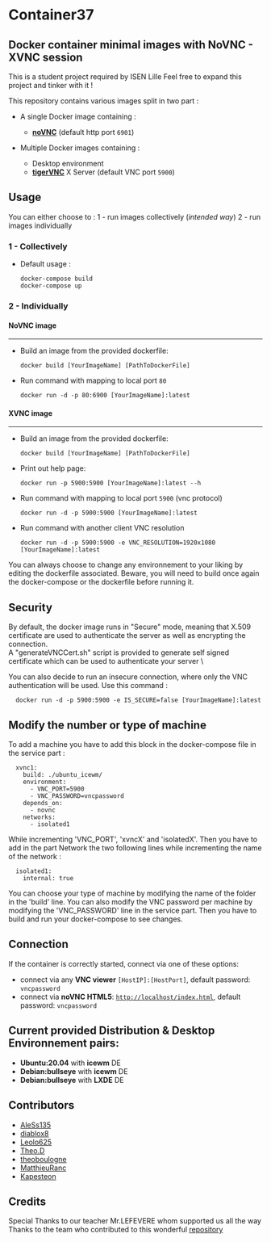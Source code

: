 
# Container37
## Docker container minimal images with NoVNC - XVNC session

This is a student project required by ISEN Lille
Feel free to expand this project and tinker with it !

This repository contains various images split in two part :
- A single Docker image containing : 
    * [**noVNC**](https://github.com/novnc/noVNC) (default http port `6901`)

- Multiple Docker images containing :
    * Desktop environment
    * [**tigerVNC**](https://github.com/TigerVNC/tigervnc) X Server  (default VNC port `5900`)


## Usage

You can either choose to :
1 - run images collectively (*intended way*)
2 - run images individually

### 1 - Collectively
- Default usage :
      
      docker-compose build
      docker-compose up

### 2 - Individually

#### NoVNC image
****
- Build an image from the provided dockerfile:

      docker build [YourImageName] [PathToDockerFile]
      
- Run command with mapping to local port `80`

      docker run -d -p 80:6900 [YourImageName]:latest

#### XVNC image
****
- Build an image from the provided dockerfile:

      docker build [YourImageName] [PathToDockerFile]

- Print out help page:

      docker run -p 5900:5900 [YourImageName]:latest --h

- Run command with mapping to local port `5900` (vnc protocol)

      docker run -d -p 5900:5900 [YourImageName]:latest

- Run command with another client VNC resolution

      docker run -d -p 5900:5900 -e VNC_RESOLUTION=1920x1080 [YourImageName]:latest


You can always choose to change any environnement to your liking by editing the dockerfile associated.
Beware, you will need to build once again the docker-compose or the dockerfile before running it.
  

## Security
By default, the docker image runs in "Secure" mode, meaning that X.509 certificate are used to authenticate the server as well as
encrypting the connection.\
A "generateVNCCert.sh" script is provided to generate self signed certificate which can be used to authenticate your server \

You can also decide to run an insecure connection, where only the VNC authentication will be used. Use this command :

      docker run -d -p 5900:5900 -e IS_SECURE=false [YourImageName]:latest
      
      
## Modify the number or type of machine

To add a machine you have to add this block in the docker-compose file in the service part :

```      
  xvnc1:
    build: ./ubuntu_icewm/
    environment:
      - VNC_PORT=5900
      - VNC_PASSWORD=vncpassword
    depends_on:
      - novnc
    networks:
      - isolated1 
```
      
While incrementing 'VNC_PORT', 'xvncX' and 'isolatedX'.
Then you have to add in the part Network the two following lines while incrementing the name of the network :

```
  isolated1:
    internal: true
```

You can choose your type of machine by modifying the name of the folder in the 'build' line.
You can also modify the VNC password per machine by modifying the 'VNC_PASSWORD' line in the service part.
Then you have to build and run your docker-compose to see changes.



## Connection
If the container is correctly started, connect via one of these options:

* connect via any **VNC viewer** `[HostIP]:[HostPort]`, default password: `vncpassword`
* connect via **noVNC HTML5**: [`http://localhost/index.html`](http://localhost/index.html), default password: `vncpassword` 


## Current provided Distribution & Desktop Environnement pairs:
*  **Ubuntu:20.04**    with     **icewm** DE 
*  **Debian:bullseye** with     **icewm** DE 
*  **Debian:bullseye** with     **LXDE**  DE 

## Contributors

* [AleSs135](https://github.com/AleSs135)
* [diablox8](https://github.com/diablox8)
* [Leolo625](https://github.com/Leolo625)
* [Theo.D](https://github.com/lVenol)
* [theoboulogne](https://github.com/theoboulogne)
* [MatthieuRanc](https://github.com/MathieuRanc)
* [Kapesteon](https://github.com/Kapesteon)

## Credits

Special Thanks to our teacher Mr.LEFEVERE whom supported us all the way \
Thanks to the team who contributed to this wonderful [repository](https://github.com/ConSol/docker-headless-vnc-container)
